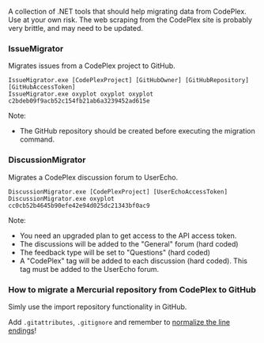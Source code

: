 A collection of .NET tools that should help migrating data from CodePlex.
Use at your own risk. The web scraping from the CodePlex site is probably very brittle, and may need to be updated.

### IssueMigrator

Migrates issues from a CodePlex project to GitHub.

```
IssueMigrator.exe [CodePlexProject] [GitHubOwner] [GitHubRepository] [GitHubAccessToken]
IssueMigrator.exe oxyplot oxyplot oxyplot c2bdeb09f9acb52c154fb21ab6a3239452ad615e
```

Note:
- The GitHub repository should be created before executing the migration command.

### DiscussionMigrator

Migrates a CodePlex discussion forum to UserEcho. 

```
DiscussionMigrator.exe [CodePlexProject] [UserEchoAccessToken]
DiscussionMigrator.exe oxyplot cc0cb52b4645b90efe42e94d025dc21343bf0ac9
```

Note: 
- You need an upgraded plan to get access to the API access token.
- The discussions will be added to the "General" forum (hard coded)
- The feedback type will be set to "Questions" (hard coded)
- A "CodePlex" tag will be added to each discussion (hard coded). This tag must be added to the UserEcho forum.

### How to migrate a Mercurial repository from CodePlex to GitHub

Simly use the import repository functionality in GitHub.

Add `.gitattributes`, `.gitignore` and remember to [normalize the line endings](https://help.github.com/articles/dealing-with-line-endings)!

